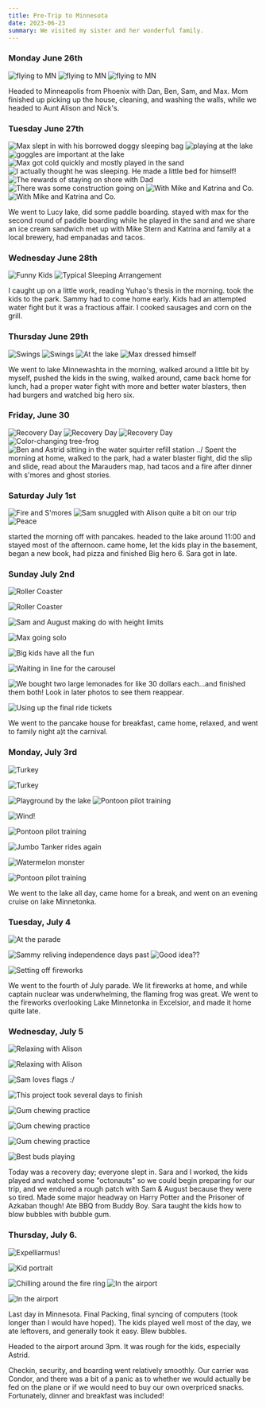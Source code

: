 ```yaml
---
title: Pre-Trip to Minnesota
date: 2023-06-23
summary: We visited my sister and her wonderful family.
---
```


<!-- ## Minnesota -->

### Monday June 26th

![flying to MN](/images/travel/PXL_20230626_201001624.MP.jpg)
![flying to MN](/images/travel/PXL_20230626_201005909.MP.jpg)
![flying to MN](/images/travel/PXL_20230626_201013478.jpg)

Headed to Minneapolis from Phoenix with Dan, Ben, Sam, and Max.  Mom finished up picking up the house, cleaning, and washing the walls, while we headed to Aunt Alison and Nick's.

### Tuesday June 27th

![Max slept in with his borrowed doggy sleeping bag](/images/travel/PXL_20230627_123851879.jpg)
![playing at the lake](/images/travel/PXL_20230627_192757170.MP.jpg)
![goggles are important at the lake](/images/travel/PXL_20230627_192809797.jpg)
![Max got cold quickly and mostly played in the sand](/images/travel/PXL_20230627_195342823.jpg)
![I actually thought he was sleeping.  He made a little bed for himself!](/images/travel/PXL_20230627_195838294.MP.jpg)
![The rewards of staying on shore with Dad](/images/travel/PXL_20230627_202151114.MP.jpg)
![There was some construction going on](/images/travel/PXL_20230627_212358337.MP.jpg)
![With Mike and Katrina and Co.](/images/travel/PXL_20230627_231953995.jpg)
![With Mike and Katrina and Co.](/images/travel/PXL_20230627_232003085.jpg)

We went to Lucy lake, did some paddle boarding.  stayed with max for the second round of paddle boarding while he played in the sand and we share an ice cream sandwich  met up with Mike Stern and Katrina and family at a local brewery, had empanadas and tacos.

### Wednesday June 28th

![Funny Kids](/images/travel/PXL_20230628_002927536.MP.jpg)
![Typical Sleeping Arrangement](/images/travel/PXL_20230628_041507364.jpg)

I caught up on a little work, reading Yuhao's thesis in the morning. took the kids to the park. Sammy had to come home early. Kids had an attempted water fight but it was a fractious affair.  I cooked sausages and corn on the grill.

### Thursday June 29th

![Swings](/images/travel/PXL_20230629_151742499.jpg)
![Swings](/images/travel/PXL_20230629_151753292.MP.jpg)
![At the lake](/images/travel/PXL_20230629_161227092.jpg)
![Max dressed himself](/images/travel/PXL_20230629_200715705.jpg)

We went to lake Minnewashta in the morning, walked around a little bit by myself, pushed the kids in the swing, walked around, came back home for lunch, had a proper water fight with more and better water blasters, then had burgers and watched big hero six.

### Friday, June 30

![Recovery Day](/images/travel/PXL_20230630_001529081.MP.jpg)
![Recovery Day](/images/travel/PXL_20230630_001533948.jpg)
![Recovery Day](/images/travel/PXL_20230630_140255671.jpg)
![Color-changing tree-frog](/images/travel/PXL_20230630_184052954.jpg)
![Ben and Astrid sitting in the water squirter refill station](/images/travel/PXL_20230630_224202390.jpg)
../
Spent the morning at home, walked to the park, had a water blaster fight, did the slip and slide, read about the Marauders map, had tacos and a fire after dinner with s'mores and ghost stories.

### Saturday July 1st

![Fire and S'mores](/images/travel/PXL_20230701_015204927.jpg)
![Sam snuggled with Alison quite a bit on our trip](/images/travel/PXL_20230701_023824389.jpg)
![Peace](/images/travel/IMG-20230701-WA0001.jpg)

started the morning off with pancakes. headed to the lake around 11:00 and stayed most of the afternoon.  came home, let the kids play in the basement, began a new book, had pizza and finished Big hero 6.  Sara got in late.

### Sunday July 2nd

![Roller Coaster](/images/travel/PXL_20230702_213933518.jpg) 

![Roller Coaster](/images/travel/PXL_20230702_214049797.jpg) 

![Sam and August making do with height limits](/images/travel/PXL_20230702_215040320.jpg) 

![Max going solo](/images/travel/PXL_20230702_215914908.jpg) 

![Big kids have all the fun](/images/travel/PXL_20230702_220506646.PORTRAIT.jpg) 

![Waiting in line for the carousel](/images/travel/PXL_20230702_221038179.MP.jpg) 

![We bought two large lemonades for like 30 dollars each...and finished them both!  Look in later photos to see them reappear.](/images/travel/PXL_20230702_230138632.jpg) 

![Using up the final ride tickets](/images/travel/PXL_20230702_232805189.jpg)

We went to the pancake house for breakfast, came home, relaxed, and went to family night a)t the carnival.

### Monday, July 3rd


![Turkey](/images/travel/PXL_20230703_130139774.jpg) 

![Turkey](/images/travel/PXL_20230703_130154323.PORTRAIT.ORIGINAL.jpg) 

![Playground by the lake](/images/travel/PXL_20230703_183922822.jpg)
![Pontoon pilot training](/images/travel/PXL_20230704_010056582.PORTRAIT.jpg) 

![Wind!](/images/travel/PXL_20230704_010235437.PORTRAIT.jpg) 

![Pontoon pilot training](/images/travel/PXL_20230704_010413244.PORTRAIT.jpg) 

![Jumbo Tanker rides again](/images/travel/IMG-20230703-WA0011.jpg) 

![Watermelon monster](/images/travel/IMG-20230703-WA0057.jpg) 

![Pontoon pilot training](/images/travel/PXL_20230704_010959872.PORTRAIT.jpg) 

We went to the lake all day, came home for a break, and went on an evening cruise on lake Minnetonka.

### Tuesday, July 4

![At the parade](/images/travel/PXL_20230704_194615223.jpg) 

![Sammy reliving independence days past](/images/travel/PXL_20230704_212827207.MP.jpg)
![Good idea??](/images/travel/PXL_20230705_011149990.MP.jpg) 

![Setting off fireworks](/images/travel/PXL_20230705_012008453.jpg) 

We went to the fourth of July parade.  We lit fireworks at home, and while captain nuclear was underwhelming, the flaming frog was great.  We went to the fireworks overlooking Lake Minnetonka in Excelsior, and made it home quite late.

### Wednesday, July 5


![Relaxing with Alison](/images/travel/PXL_20230705_125159023.jpg) 

![Relaxing with Alison](/images/travel/PXL_20230705_130103441.jpg) 

![Sam loves flags :/](/images/travel/PXL_20230705_130417134.MP.jpg) 

![This project took several days to finish](/images/travel/PXL_20230705_142732761.jpg) 

![Gum chewing practice](/images/travel/PXL_20230705_212728393.MP.jpg) 

![Gum chewing practice](/images/travel/PXL_20230705_212755442.jpg) 

![Gum chewing practice](/images/travel/PXL_20230705_212806455.MP.jpg) 

![Best buds playing](/images/travel/PXL_20230705_214109125.jpg)

Today was a recovery day; everyone slept in.  Sara and I worked, the kids played and watched some "octonauts" so we could begin preparing for our trip, and we endured a rough patch with Sam & August because they were so tired.  Made some major headway on Harry Potter and the Prisoner of Azkaban though!  Ate BBQ from Buddy Boy.  Sara taught the kids how to blow bubbles with bubble gum.

### Thursday, July 6.  



![Expelliarmus!](/images/travel/PXL_20230706_122140319.jpg) 

![Kid portrait](/images/travel/PXL_20230706_190337681.jpg) 

![Chilling around the fire ring](/images/travel/PXL_20230706_190448199.jpg)
![In the airport](/images/travel/PXL_20230706_210211799.MP.jpg) 

![In the airport](/images/travel/PXL_20230706_205824641.jpg)


Last day in Minnesota.  Final Packing, final syncing of computers (took longer than I would have hoped).  The kids played well most of the day, we ate leftovers, and generally took it easy.  Blew bubbles.

Headed to the airport around 3pm.  It was rough for the kids, especially Astrid.  

Checkin, security, and boarding went relatively smoothly.  Our carrier was Condor, and there was a bit of a panic as to whether we would actually be fed on the plane or if we would need to buy our own overpriced snacks.  Fortunately, dinner and breakfast was included!

